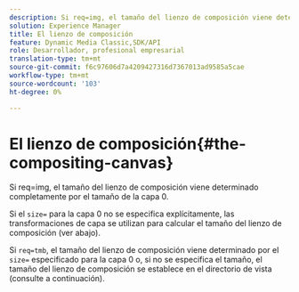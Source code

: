 ```yaml
---
description: Si req=img, el tamaño del lienzo de composición viene determinado completamente por el tamaño de la capa 0.
solution: Experience Manager
title: El lienzo de composición
feature: Dynamic Media Classic,SDK/API
role: Desarrollador, profesional empresarial
translation-type: tm+mt
source-git-commit: f6c97606d7a4209427316d7367013ad9585a5cae
workflow-type: tm+mt
source-wordcount: '103'
ht-degree: 0%

---
```



# El lienzo de composición{#the-compositing-canvas}

Si req=img, el tamaño del lienzo de composición viene determinado completamente por el tamaño de la capa 0.

Si el `size=` para la capa 0 no se especifica explícitamente, las transformaciones de capa se utilizan para calcular el tamaño del lienzo de composición (ver abajo).

Si `req=tmb`, el tamaño del lienzo de composición viene determinado por el `size=` especificado para la capa 0 o, si no se especifica el tamaño, el tamaño del lienzo de composición se establece en el directorio de vista (consulte a continuación).
